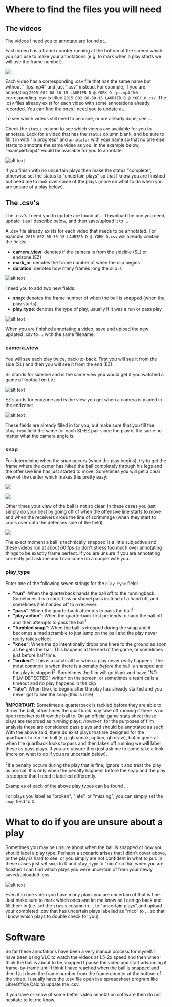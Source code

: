 # Where to find the files you will need

## The videos

The videos I need you to annotate are found at...

Each video has a frame counter running at the bottom of the screen which you can use to make your annotations (e.g. to mark when a play starts we will use the frame number).

![](test_gif.gif)

Each video has a corresponding .csv file that has the same name but without "\_fps.mp4" and just ".csv" instead. For example, if you are annotating `2015 002 08-30-15 LAURIER D @ YORK O_fps.mp4` the corresponding .csv is titled `2015 002 08-30-15 LAURIER D @ YORK O.csv`. The .csv files already exist for each video with some annotations already recorded. You can find the ones I need you to update at...

To see which videos still need to be done, or are already done, see ...

Check the `status` column to see which videos are available for you to annotate. Look for a video that has the `status` column blank, and be sure to fill it in with "in progress" and `annotator` with your name so that no one else starts to annotate the same video as you. In the example below, "example1.mp4" would be available for you to annotate.

![alt text](video_listing.png)

If you finish with no uncertain plays then make the status "complete", otherwise set the status to "uncertain plays" so that I know you are finished but need me to look over some of the plays (more on what to do when you are unsure of a play below).

## The .csv's

The .csv's I need you to update are found at ... Download the one you need, update it as I describe below, and then save/upload it to ...

A .csv file already exists for each video that needs to be annotated. For example, `2015 002 08-30-15 LAURIER D @ YORK O.csv` will already contain the fields:  
* **camera_view**: denotes if the camera is from the sideline (SL) or endzone (EZ)
* **mark_in**: denotes the frame number of when the clip begins
* **duration**: denotes how many frames long the clip is

![alt text](csv_before.png)

I need you to add two new fields:  
* **snap**: denotes the frame number of when the ball is snapped (when the play starts)
* **play_type**: denotes the type of play, usually if it was a run or pass play

![alt text](csv_after.png)

When you are finished annotating a video, save and upload the new updated .csv to ... with the same filename.

### camera_view

You will see each play twice, back-to-back. First you will see it from the side (SL) and then you will see it from the end (EZ).

SL stands for sideline and is the same view you would get if you watched a game of football on t.v.:

![alt text](sidecut_example.jpeg)

EZ stands for endzone and is the view you get when a camera is placed in the endzone:

![alt text](endcut_example.jpeg)

These fields are already filled in for you, but make sure that you fill the `play_type` field the same for each SL-EZ pair since the play is the same no matter what the camera angle is.

### snap

For determining when the snap occurs (when the play begins), try to get the frame where the center has hiked the ball completely through his legs and the offensive line has just started to move. Sometimes you will get a clear view of the center which makes this pretty easy:

![](clear_snap.gif)

![](clear_snap2.gif)

Other times your view of the ball is not so clear. In these cases you just simply do your best by going off of when the offensive line starts to move and when the receivers cross the line of scrimmage (when they start to cross over onto the defenses side of the field).

![](hard_to_see_snap.gif)

The exact moment a ball is technically snapped is a little subjective and these videos run at about 60 fps so don't stress too much over annotating things to be exactly frame perfect. If you are unsure if you are annotating correctly just ask me and I can come do a couple with you.

### play_type

Enter one of the following seven strings for the `play_type` field:  
* **"run"**: When the quarterback hands the ball off to the runningback. Sometimes it is a short toss or shovel pass instead of a hand off, and sometimes it is handed off to a receiver.
* **"pass"**: When the quarterback attempts to pass the ball<sup>1</sup>
* **"play action"**: When the quarterback first pretends to hand the ball off and then attempts to pass the ball<sup>1</sup>
* **"fumbled snap"**: When the ball is dropped during the snap and it becomes a mad scramble to just jump on the ball and the play never really takes effect
* **"knee"**: When the qb intentionally drops one knee to the ground as soon as he gets the ball. This happens at the end of the game, or sometimes just before half time.
* **"broken"**: This is a catch-all for when a play never really happens. The most common is when there is a penalty *before* the ball is snapped and the play is stopped<sup>2</sup>. Sometimes the film will go blank and have "NO FILM DETECTED" written on the screen, or sometimes a team calls a timeout and no play happens in the clip
* **"late"**: When the clip begins after the play has already started and you never got to see the snap (this is rare)

<sup>1</sup>**IMPORTANT**: Sometimes a quarterback is tackled before they are able to throw the ball, other times the quartback may take off running if there is no open receiver to throw the ball to. On an official game stats sheet these plays are recorded as running plays; *however*, for the purposes of film analysis these are considered pass plays and should be annotated as such.  
With the above said, there do exist plays that are designed for the quartback to run the ball (e.g. qb sneak, option, qb draw), but in general when the quartback looks to pass and then takes off running we will label these as pass plays. If you are unsure then just ask me to come take a look (more on what to do if you are uncertain below).

<sup>2</sup>If a penalty occurs during the play that is fine; ignore it and treat the play as normal. It is only when the penalty happens before the snap and the play is stopped that I need it labelled differently.

Examples of each of the above play types can be found ...

For plays you label as "broken", "late", or "missing", you can simply set the `snap` field to 0.

# What to do if you are unsure about a play

Sometimes you may be unsure about when the ball is snapped or how you should label a play type. Perhaps a scenario arises that I didn't cover above, or the play is hard to see, or you simply are not confident in what to put. In these cases just set `snap` to 0 and `play_type` to "nico" so that when you are finished I can find which plays you were uncertain of from your newly saved/uploaded .csv.

![alt text](uncertain_csv.png)

Even if in one video you have many plays you are uncertain of that is fine. Just make sure to mark which ones and let me know so I can go back and fill them in (i.e. set the `status` column in ... to "uncertain plays" and upload your completed .csv that has uncertain plays labelled as "nico" to ... so that I know which plays to double check for you).

# Software

So far these annotations have been a very manual process for myself. I have been using VLC to watch the videos at 1.5-2x speed and then when I think the ball is about to be snapped I pause the video and start advancing it frame-by-frame until I think I have reached when the ball is snapped and then I jot down the frame number from the frame counter at the bottom of the video. I usually have the .csv file open in a spreadsheet program like LibreOffice Calc to update the .csv.

If you have or know of some better video annotation software then do not hesitate to let me know.
